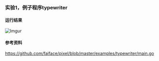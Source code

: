 ### 实验1，例子程序typewriter

#### 运行结果
![Imgur](http://i.imgur.com/e8LyJoh.png)

#### 参考资料
https://github.com/faiface/pixel/blob/master/examples/typewriter/main.go